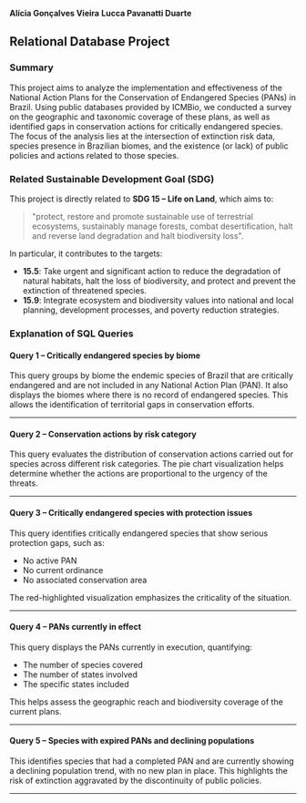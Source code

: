 **Alícia Gonçalves Vieira**
**Lucca Pavanatti Duarte**

## Relational Database Project

### Summary

This project aims to analyze the implementation and effectiveness of the National Action Plans for the Conservation of Endangered Species (PANs) in Brazil. Using public databases provided by ICMBio, we conducted a survey on the geographic and taxonomic coverage of these plans, as well as identified gaps in conservation actions for critically endangered species.
The focus of the analysis lies at the intersection of extinction risk data, species presence in Brazilian biomes, and the existence (or lack) of public policies and actions related to those species.

### Related Sustainable Development Goal (SDG)

This project is directly related to **SDG 15 – Life on Land**,  which aims to:

> "protect, restore and promote sustainable use of terrestrial ecosystems, sustainably manage forests, combat desertification, halt and reverse land degradation and halt biodiversity loss".

In particular, it contributes to the targets:

- **15.5**: Take urgent and significant action to reduce the degradation of natural habitats, halt the loss of biodiversity, and protect and prevent the extinction of threatened species.
- **15.9**: Integrate ecosystem and biodiversity values into national and local planning, development processes, and poverty reduction strategies.

### Explanation of SQL Queries

#### Query 1 – Critically endangered species by biome

This query groups by biome the endemic species of Brazil that are critically endangered and are not included in any National Action Plan (PAN).
It also displays the biomes where there is no record of endangered species.
This allows the identification of territorial gaps in conservation efforts.

---


#### Query 2 – Conservation actions by risk category

This query evaluates the distribution of conservation actions carried out for species across different risk categories.
The pie chart visualization helps determine whether the actions are proportional to the urgency of the threats.

---


#### Query 3 – Critically endangered species with protection issues

This query identifies critically endangered species that show serious protection gaps, such as:

- No active PAN
- No current ordinance
- No associated conservation area

The red-highlighted visualization emphasizes the criticality of the situation.

---


#### Query 4 – PANs currently in effect

This query displays the PANs currently in execution, quantifying:

- The number of species covered
- The number of states involved
- The specific states included

This helps assess the geographic reach and biodiversity coverage of the current plans.

---

#### Query 5 – Species with expired PANs and declining populations

This identifies species that had a completed PAN and are currently showing a declining population trend, with no new plan in place.
This highlights the risk of extinction aggravated by the discontinuity of public policies.

---
